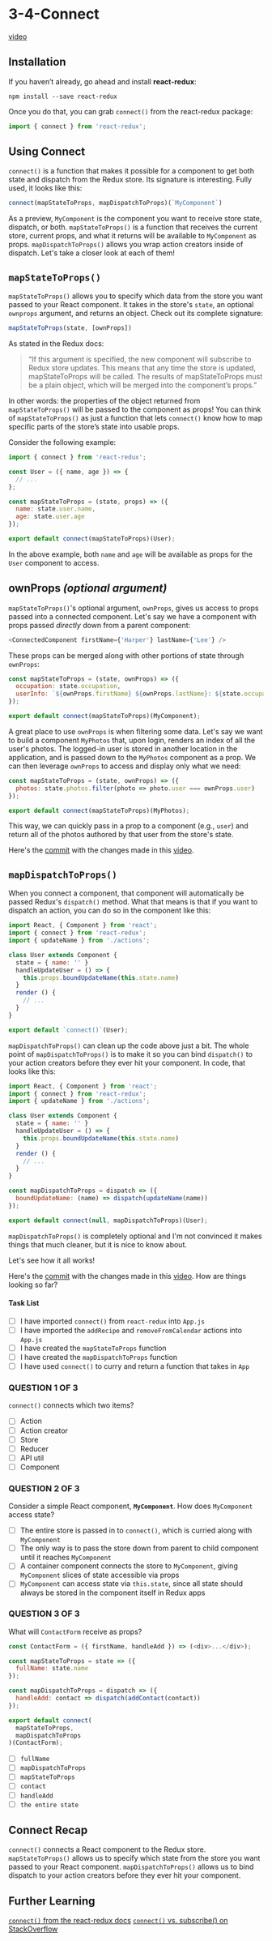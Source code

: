 # 3-4-Connect

[video](https://youtu.be/0sUIbyTak8Y)

## Installation
If you haven’t already, go ahead and install **react-redux**:
```
npm install --save react-redux
```
Once you do that, you can grab `connect()` from the react-redux package:
```JavaScript
import { connect } from 'react-redux';
```
## Using Connect
`connect()` is a function that makes it possible for a component to get both state and dispatch from the Redux store. Its signature is interesting. Fully used, it looks like this:
```JavaScript
connect(mapStateToProps, mapDispatchToProps)(`MyComponent`)
```
As a preview, `MyComponent` is the component you want to receive store state, dispatch, or both. `mapStateToProps()` is a function that receives the current store, current props, and what it returns will be available to `MyComponent` as props. `mapDispatchToProps()` allows you wrap action creators inside of dispatch. Let's take a closer look at each of them!

## `mapStateToProps()`
`mapStateToProps()` allows you to specify which data from the store you want passed to your React component. It takes in the store's `state`, an optional `ownprops` argument, and returns an object. Check out its complete signature:
```JavaScript
mapStateToProps(state, [ownProps])
```
As stated in the Redux docs:

> “If this argument is specified, the new component will subscribe to Redux store updates. This means that any time the store is updated, mapStateToProps will be called. The results of mapStateToProps must be a plain object, which will be merged into the component’s props.”

In other words: the properties of the object returned from `mapStateToProps()` will be passed to the component as props! You can think of `mapStateToProps()` as just a function that lets `connect()` know how to map specific parts of the store’s state into usable props.

Consider the following example:
```JavaScript
import { connect } from 'react-redux';

const User = ({ name, age }) => {
  // ...
};

const mapStateToProps = (state, props) => ({
  name: state.user.name,
  age: state.user.age
});

export default connect(mapStateToProps)(User);
```
In the above example, both `name` and `age` will be available as props for the `User` component to access.

## ownProps *(optional argument)*
`mapStateToProps()`'s optional argument, `ownProps`, gives us access to props passed into a connected component. Let's say we have a component with props passed *directly* down from a parent component:
```JavaScript
<ConnectedComponent firstName={'Harper'} lastName={'Lee'} />
```
These props can be merged along with other portions of state through `ownProps`:
```JavaScript
const mapStateToProps = (state, ownProps) => ({
  occupation: state.occupation,
  userInfo: `${ownProps.firstName} ${ownProps.lastName}: ${state.occupation}.`
});

export default connect(mapStateToProps)(MyComponent);
```
A great place to use `ownProps` is when filtering some data. Let's say we want to build a component `MyPhotos` that, upon login, renders an index of all the user's photos. The logged-in user is stored in another location in the application, and is passed down to the `MyPhotos` component as a prop. We can then leverage `ownProps` to access and display only what we need:
```JavaScript
const mapStateToProps = (state, ownProps) => ({
  photos: state.photos.filter(photo => photo.user === ownProps.user)
});

export default connect(mapStateToProps)(MyPhotos);
```
This way, we can quickly pass in a prop to a component (e.g., `user`) and return all of the photos authored by that user from the store's state.

Here's the [commit](https://github.com/udacity/reactnd-udacimeals-complete/commit/e01aeaf5719ab83cb4af8bf6aa944148335122f9) with the changes made in this [video](https://youtu.be/vf7M8p-ZRko).

## `mapDispatchToProps()`
When you connect a component, that component will automatically be passed Redux's `dispatch()` method. What that means is that if you want to dispatch an action, you can do so in the component like this:

```JavaScript
import React, { Component } from 'react';
import { connect } from 'react-redux';
import { updateName } from './actions';

class User extends Component {
  state = { name: '' }
  handleUpdateUser = () => {
    this.props.boundUpdateName(this.state.name)
  }
  render () {
    // ...
  }
}

export default `connect()`(User);
```
`mapDispatchToProps()` can clean up the code above just a bit. The whole point of `mapDispatchToProps()` is to make it so you can bind `dispatch()` to your action creators before they ever hit your component. In code, that looks like this:

```JavaScript
import React, { Component } from 'react';
import { connect } from 'react-redux';
import { updateName } from './actions';

class User extends Component {
  state = { name: '' }
  handleUpdateUser = () => {
    this.props.boundUpdateName(this.state.name)
  }
  render () {
    // ...
  }
}

const mapDispatchToProps = dispatch => ({
  boundUpdateName: (name) => dispatch(updateName(name))
});

export default connect(null, mapDispatchToProps)(User);
```

`mapDispatchToProps()` is completely optional and I'm not convinced it makes things that much cleaner, but it is nice to know about.

Let's see how it all works!

Here's the [commit](https://github.com/udacity/reactnd-udacimeals-complete/commit/66a4a3ecae2d9dd4f3b20611529c4c55be19a3b2) with the changes made in this [video](https://youtu.be/uaAxnfPxSXE).
How are things looking so far?

#### Task List

- [ ] I have imported `connect()` from `react-redux` into `App.js`
- [ ] I have imported the `addRecipe` and `removeFromCalendar` actions into `App.js`
- [ ] I have created the `mapStateToProps` function
- [ ] I have created the `mapDispatchToProps` function
- [ ] I have used `connect()` to curry and return a function that takes in `App`

### QUESTION 1 OF 3

`connect()` connects which two items?

- [ ] Action
- [ ] Action creator
- [ ] Store
- [ ] Reducer
- [ ] API util
- [ ] Component

### QUESTION 2 OF 3

Consider a simple React component, **`MyComponent`**. How does `MyComponent` access state?

- [ ] The entire store is passed in to `connect()`, which is curried along with `MyComponent`
- [ ] The only way is to pass the store down from parent to child component until it reaches `MyComponent`
- [ ] A container component connects the store to `MyComponent`, giving `MyComponent` slices of state accessible via props
- [ ] `MyComponent` can access state via `this.state`, since all state should always be stored in the component itself in Redux apps

### QUESTION 3 OF 3

What will `ContactForm` receive as props?

```JavaScript
const ContactForm = ({ firstName, handleAdd }) => (<div>...</div>);

const mapStateToProps = state => ({
  fullName: state.name
});

const mapDispatchToProps = dispatch => ({
  handleAdd: contact => dispatch(addContact(contact))
});

export default connect(
  mapStateToProps,
  mapDispatchToProps
)(ContactForm);
```

- [ ] `fullName`
- [ ] `mapDispatchToProps`
- [ ] `mapStateToProps`
- [ ] `contact`
- [ ] `handleAdd`
- [ ] `the entire state`

## Connect Recap
`connect()` connects a React component to the Redux store. `mapStateToProps()` allows us to specify which state from the store you want passed to your React component. `mapDispatchToProps()` allows us to bind dispatch to your action creators before they ever hit your component.

## Further Learning
[`connect()` from the react-redux docs](https://github.com/reactjs/react-redux/blob/master/docs/api.md#connectmapstatetoprops-mapdispatchtoprops-mergeprops-options)
[`connect()` vs. subscribe() on StackOverflow](https://stackoverflow.com/a/41963751)
